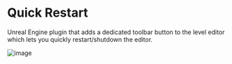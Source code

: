 # Quick Restart
Unreal Engine plugin that adds a dedicated toolbar button to the level editor which lets you quickly restart/shutdown the editor.

![image](https://github.com/user-attachments/assets/02b3adb3-4ab6-4693-ad02-90e5198f99ea)
